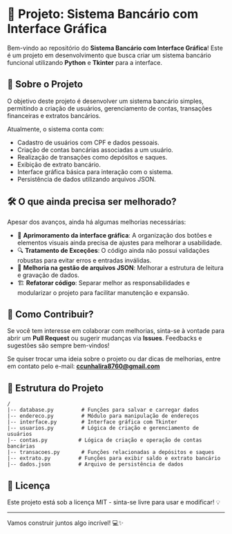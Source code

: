 # 🚀 Projeto: Sistema Bancário com Interface Gráfica

Bem-vindo ao repositório do **Sistema Bancário com Interface Gráfica**! Este é um projeto em desenvolvimento que busca criar um sistema bancário funcional utilizando **Python** e **Tkinter** para a interface.

## 📌 Sobre o Projeto

O objetivo deste projeto é desenvolver um sistema bancário simples, permitindo a criação de usuários, gerenciamento de contas, transações financeiras e extratos bancários.

Atualmente, o sistema conta com:

- Cadastro de usuários com CPF e dados pessoais.
- Criação de contas bancárias associadas a um usuário.
- Realização de transações como depósitos e saques.
- Exibição de extrato bancário.
- Interface gráfica básica para interação com o sistema.
- Persistência de dados utilizando arquivos JSON.

## 🛠 O que ainda precisa ser melhorado?

Apesar dos avanços, ainda há algumas melhorias necessárias:

- 🎨 **Aprimoramento da interface gráfica**: A organização dos botões e elementos visuais ainda precisa de ajustes para melhorar a usabilidade.
- 🔍 **Tratamento de Exceções**: O código ainda não possui validações robustas para evitar erros e entradas inválidas.
- 🔄 **Melhoria na gestão de arquivos JSON**: Melhorar a estrutura de leitura e gravação de dados.
- 🏗 **Refatorar código**: Separar melhor as responsabilidades e modularizar o projeto para facilitar manutenção e expansão.

## 🤝 Como Contribuir?

Se você tem interesse em colaborar com melhorias, sinta-se à vontade para abrir um **Pull Request** ou sugerir mudanças via **Issues**. Feedbacks e sugestões são sempre bem-vindos!

Se quiser trocar uma ideia sobre o projeto ou dar dicas de melhorias, entre em contato pelo e-mail: **ccunhalira8760@gmail.com**

## 📂 Estrutura do Projeto

```
/
|-- database.py         # Funções para salvar e carregar dados
|-- endereco.py         # Módulo para manipulação de endereços
|-- interface.py        # Interface gráfica com Tkinter
|-- usuarios.py         # Lógica de criação e gerenciamento de usuários
|-- contas.py          # Lógica de criação e operação de contas bancárias
|-- transacoes.py       # Funções relacionadas a depósitos e saques
|-- extrato.py         # Funções para exibir saldo e extrato bancário
|-- dados.json         # Arquivo de persistência de dados
```

## 📜 Licença

Este projeto está sob a licença MIT - sinta-se livre para usar e modificar! 💡

---

Vamos construir juntos algo incrível! 💻✨

